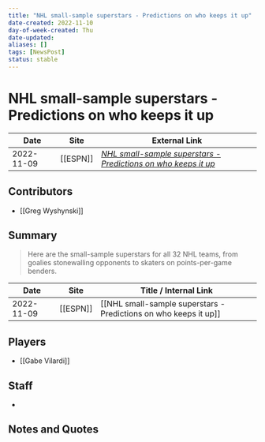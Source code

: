```yaml
---
title: "NHL small-sample superstars - Predictions on who keeps it up"
date-created: 2022-11-10
day-of-week-created: Thu
date-updated: 
aliases: []
tags: [NewsPost]
status: stable
---
```


# NHL small-sample superstars - Predictions on who keeps it up

| Date       | Site     | External Link                                                                                                                                                                   |
| ---------- | -------- | ------------------------------------------------------------------------------------------------------------------------------------------------------------------------------- |
| 2022-11-09 | [[ESPN]] | [*NHL small-sample superstars - Predictions on who keeps it up*](https://www.espn.com/nhl/insider/insider/story/_/id/34978691/nhl-small-sample-superstars-predictions-keeps-up) |

## Contributors
- [[Greg Wyshynski]]

## Summary
> Here are the small-sample superstars for all 32 NHL teams, from goalies stonewalling opponents to skaters on points-per-game benders.

| Date       | Site     | Title / Internal Link                                            |
| ---------- | -------- | ---------------------------------------------------------------- |
| 2022-11-09 | [[ESPN]] | [[NHL small-sample superstars - Predictions on who keeps it up]] |

## Players
- [[Gabe Vilardi]]

## Staff
- 

## Notes and Quotes
> 

